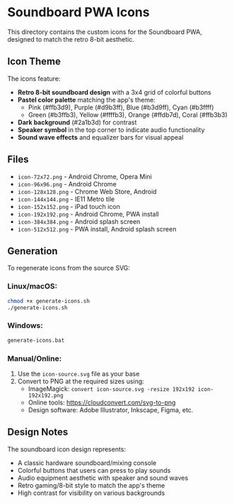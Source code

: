 # Soundboard PWA Icons

This directory contains the custom icons for the Soundboard PWA, designed to match the retro 8-bit aesthetic.

## Icon Theme

The icons feature:

- **Retro 8-bit soundboard design** with a 3x4 grid of colorful buttons
- **Pastel color palette** matching the app's theme:
  - Pink (#ffb3d9), Purple (#d9b3ff), Blue (#b3d9ff), Cyan (#b3ffff)
  - Green (#b3ffb3), Yellow (#ffffb3), Orange (#ffdb7d), Coral (#ffb3b3)
- **Dark background** (#2a1b3d) for contrast
- **Speaker symbol** in the top corner to indicate audio functionality
- **Sound wave effects** and equalizer bars for visual appeal

## Files

- `icon-72x72.png` - Android Chrome, Opera Mini
- `icon-96x96.png` - Android Chrome
- `icon-128x128.png` - Chrome Web Store, Android
- `icon-144x144.png` - IE11 Metro tile
- `icon-152x152.png` - iPad touch icon
- `icon-192x192.png` - Android Chrome, PWA install
- `icon-384x384.png` - Android splash screen
- `icon-512x512.png` - PWA install, Android splash screen

## Generation

To regenerate icons from the source SVG:

### Linux/macOS:

```bash
chmod +x generate-icons.sh
./generate-icons.sh
```

### Windows:

```cmd
generate-icons.bat
```

### Manual/Online:

1. Use the `icon-source.svg` file as your base
2. Convert to PNG at the required sizes using:
   - ImageMagick: `convert icon-source.svg -resize 192x192 icon-192x192.png`
   - Online tools: https://cloudconvert.com/svg-to-png
   - Design software: Adobe Illustrator, Inkscape, Figma, etc.

## Design Notes

The soundboard icon design represents:

- A classic hardware soundboard/mixing console
- Colorful buttons that users can press to play sounds
- Audio equipment aesthetic with speaker and sound waves
- Retro gaming/8-bit style to match the app's theme
- High contrast for visibility on various backgrounds
